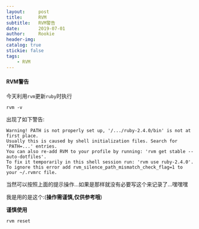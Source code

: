 ```yaml
---
layout:     post
title:      RVM
subtitle:   RVM警告
date:       2019-07-01
author:     Rookie
header-img: 
catalog: true
stickie: false
tags:
    - RVM
---
```


#### RVM警告

今天利用`rvm`更新`ruby`时执行


```
rvm -v
```

出现了如下警告:


```
Warning! PATH is not properly set up, '/.../ruby-2.4.0/bin' is not at first place.
Usually this is caused by shell initialization files. Search for 'PATH=...' entries.
You can also re-add RVM to your profile by running: 'rvm get stable --auto-dotfiles'.
To fix it temporarily in this shell session run: 'rvm use ruby-2.4.0'.
To ignore this error add rvm_silence_path_mismatch_check_flag=1 to your ~/.rvmrc file.
```

当然可以按照上面的提示操作...如果是那样就没有必要写这个来记录了...嘿嘿嘿

我是用的是这个:(**操作需谨慎,仅供参考哦**)

**谨慎使用**

```
rvm reset
```







